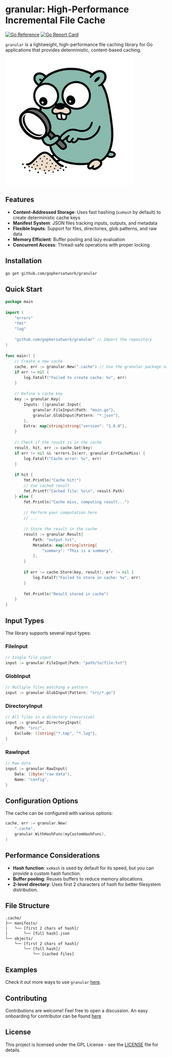 # granular: High-Performance Incremental File Cache

[![Go Reference](https://pkg.go.dev/badge/github.com/gophersatwork/granular.svg)](https://pkg.go.dev/github.com/gophersatwork/granular)
[![Go Report Card](https://goreportcard.com/badge/github.com/gophersatwork/granular)](https://goreportcard.com/report/github.com/gophersatwork/granular)

`granular` is a lightweight, high-performance file caching library for Go applications that provides deterministic, content-based caching.

<img src="assets/granular-alpha.png" width="400" height="400">

## Features

- **Content-Addressed Storage**: Uses fast hashing (`xxHash` by default) to create deterministic cache keys
- **Manifest System**: JSON files tracking inputs, outputs, and metadata
- **Flexible Inputs**: Support for files, directories, glob patterns, and raw data
- **Memory Efficient**: Buffer pooling and lazy evaluation
- **Concurrent Access**: Thread-safe operations with proper locking

## Installation

```bash
go get github.com/gophersatwork/granular
```

## Quick Start

```go
package main

import (
    "errors"
    "fmt"
    "log"

    "github.com/gophersatwork/granular" // Import the repository
)

func main() {
    // Create a new cache
    cache, err := granular.New(".cache") // Use the granular package name
    if err != nil {
        log.Fatalf("Failed to create cache: %v", err)
    }

    // Define a cache key
    key := granular.Key{
        Inputs: []granular.Input{
            granular.FileInput{Path: "main.go"},
            granular.GlobInput{Pattern: "*.json"},
        },
        Extra: map[string]string{"version": "1.0.0"},
    }

    // Check if the result is in the cache
    result, hit, err := cache.Get(key)
    if err != nil && !errors.Is(err, granular.ErrCacheMiss) {
        log.Fatalf("Cache error: %v", err)
    }

    if hit {
        fmt.Println("Cache hit!")
        // Use cached result
        fmt.Printf("Cached file: %s\n", result.Path)
    } else {
        fmt.Println("Cache miss, computing result...")
        
        // Perform your computation here
        // ...
        
        // Store the result in the cache
        result := granular.Result{
            Path: "output.txt",
            Metadata: map[string]string{
                "summary": "This is a summary",
            },
        }
        
        if err := cache.Store(key, result); err != nil {
            log.Fatalf("Failed to store in cache: %v", err)
        }
        
        fmt.Println("Result stored in cache")
    }
}
```

## Input Types

The library supports several input types:

### FileInput

```go
// Single file input
input := granular.FileInput{Path: "path/to/file.txt"}
```

### GlobInput

```go
// Multiple files matching a pattern
input := granular.GlobInput{Pattern: "src/*.go"}
```

### DirectoryInput

```go
// All files in a directory (recursive)
input := granular.DirectoryInput{
    Path: "src/",
    Exclude: []string{"*.tmp", "*.log"},
}
```

### RawInput

```go
// Raw data
input := granular.RawInput{
    Data: []byte("raw data"),
    Name: "config",
}
```

## Configuration Options

The cache can be configured with various options:

```go
cache, err := granular.New(
    ".cache",
    granular.WithHashFunc(myCustomHashFunc),
)
```

## Performance Considerations

- **Hash function**: `xxHash` is used by default for its speed, but you can provide a custom hash function.
- **Buffer pooling**: Reuses buffers to reduce memory allocations.
- **2-level directory**: Uses first 2 characters of hash for better filesystem distribution.

## File Structure

```
.cache/
├── manifests/
│   └── [first 2 chars of hash]/
│       └── [full hash].json
└── objects/
    └── [first 2 chars of hash]/
        └── [full hash]/
            └── [cached files]
```

## Examples
Check it out more ways to use `granular` [here](examples.md).

## Contributing

Contributions are welcome! Feel free to open a discussion. An easy onboarding for contributor can be found [here](arch.md)

## License

This project is licensed under the GPL License - see the [LICENSE](LICENSE) file for details.